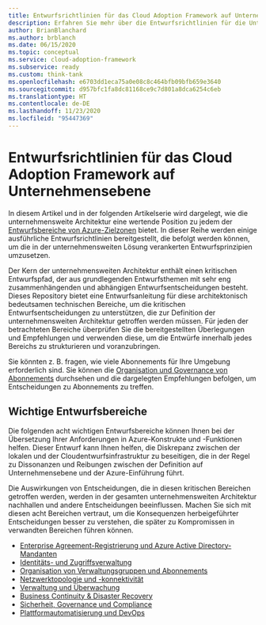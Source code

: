 ```yaml
---
title: Entwurfsrichtlinien für das Cloud Adoption Framework auf Unternehmensebene
description: Erfahren Sie mehr über die Entwurfsrichtlinien für die Unternehmensebene im Microsoft Cloud Adoption Framework für Azure.
author: BrianBlanchard
ms.author: brblanch
ms.date: 06/15/2020
ms.topic: conceptual
ms.service: cloud-adoption-framework
ms.subservice: ready
ms.custom: think-tank
ms.openlocfilehash: e6703dd1eca75a0e08c8c464bfb09bfb659e3640
ms.sourcegitcommit: d957bfc1fa8dc81168ce9c7d801a8dca6254c6eb
ms.translationtype: HT
ms.contentlocale: de-DE
ms.lasthandoff: 11/23/2020
ms.locfileid: "95447369"
---
```

# <a name="cloud-adoption-framework-enterprise-scale-design-guidelines"></a>Entwurfsrichtlinien für das Cloud Adoption Framework auf Unternehmensebene

In diesem Artikel und in der folgenden Artikelserie wird dargelegt, wie die unternehmensweite Architektur eine wertende Position zu jedem der [Entwurfsbereiche von Azure-Zielzonen](../landing-zone/design-areas.md) bietet. In dieser Reihe werden einige ausführliche Entwurfsrichtlinien bereitgestellt, die befolgt werden können, um die in der unternehmensweiten Lösung verankerten Entwurfsprinzipien umzusetzen.

Der Kern der unternehmensweiten Architektur enthält einen kritischen Entwurfspfad, der aus grundlegenden Entwurfsthemen mit sehr eng zusammenhängenden und abhängigen Entwurfsentscheidungen besteht. Dieses Repository bietet eine Entwurfsanleitung für diese architektonisch bedeutsamen technischen Bereiche, um die kritischen Entwurfsentscheidungen zu unterstützen, die zur Definition der unternehmensweiten Architektur getroffen werden müssen. Für jeden der betrachteten Bereiche überprüfen Sie die bereitgestellten Überlegungen und Empfehlungen und verwenden diese, um die Entwürfe innerhalb jedes Bereichs zu strukturieren und voranzubringen.

Sie könnten z. B. fragen, wie viele Abonnements für Ihre Umgebung erforderlich sind. Sie können die [Organisation und Governance von Abonnements](./management-group-and-subscription-organization.md#subscription-organization-and-governance) durchsehen und die dargelegten Empfehlungen befolgen, um Entscheidungen zu Abonnements zu treffen.

## <a name="critical-design-areas"></a>Wichtige Entwurfsbereiche

Die folgenden acht wichtigen Entwurfsbereiche können Ihnen bei der Übersetzung Ihrer Anforderungen in Azure-Konstrukte und -Funktionen helfen. Dieser Entwurf kann Ihnen helfen, die Diskrepanz zwischen der lokalen und der Cloudentwurfsinfrastruktur zu beseitigen, die in der Regel zu Dissonanzen und Reibungen zwischen der Definition auf Unternehmensebene und der Azure-Einführung führt.

Die Auswirkungen von Entscheidungen, die in diesen kritischen Bereichen getroffen werden, werden in der gesamten unternehmensweiten Architektur nachhallen und andere Entscheidungen beeinflussen. Machen Sie sich mit diesen acht Bereichen vertraut, um die Konsequenzen herbeigeführter Entscheidungen besser zu verstehen, die später zu Kompromissen in verwandten Bereichen führen können.

- [Enterprise Agreement-Registrierung und Azure Active Directory-Mandanten](./enterprise-enrollment-and-azure-ad-tenants.md)
- [Identitäts- und Zugriffsverwaltung](./identity-and-access-management.md)
- [Organisation von Verwaltungsgruppen und Abonnements](./management-group-and-subscription-organization.md)
- [Netzwerktopologie und -konnektivität](./network-topology-and-connectivity.md)
- [Verwaltung und Überwachung](./management-and-monitoring.md)
- [Business Continuity & Disaster Recovery](./business-continuity-and-disaster-recovery.md)
- [Sicherheit, Governance und Compliance](./security-governance-and-compliance.md)
- [Plattformautomatisierung und DevOps](./platform-automation-and-devops.md)
